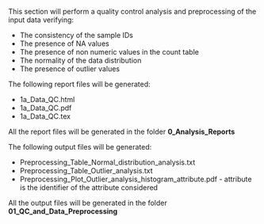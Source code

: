 This section will perform a quality control analysis and preprocessing of the input data verifying:

* The consistency of the sample IDs
* The presence of NA values
* The presence of non numeric values in the count table
* The normality of the data distribution
* The presence of outlier values

The following report files will be generated:

* 1a_Data_QC.html
* 1a_Data_QC.pdf
* 1a_Data_QC.tex

All the report files will be generated in the folder **0_Analysis_Reports**

The following output files will be generated:

* Preprocessing_Table_Normal_distribution_analysis.txt
* Preprocessing_Table_Outlier_analysis.txt
* Preprocessing_Plot_Outlier_analysis_histogram_attribute.pdf - attribute is the identifier of the attribute considered

All the output files will be generated in the folder **01_QC_and_Data_Preprocessing**